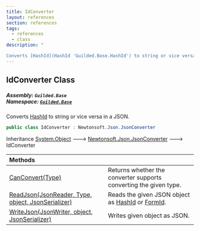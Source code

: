 ```yaml
---
title: IdConverter
layout: references
section: references
tags:
  - references
  - class
description: "

Converts [HashId](HashId 'Guilded.Base.HashId') to string or vice versa in a JSON."
---
```


## IdConverter Class
##### **Assembly:** `Guilded.Base`<br/>**Namespace:** [`Guilded.Base`](Guilded.Base 'Guilded.Base')

Converts [HashId](HashId 'Guilded.Base.HashId') to string or vice versa in a JSON.

```csharp
public class IdConverter : Newtonsoft.Json.JsonConverter
```

Inheritance [System.Object](https://docs.microsoft.com/en-us/dotnet/api/System.Object 'System.Object') &#129106; [Newtonsoft.Json.JsonConverter](https://docs.microsoft.com/en-us/dotnet/api/Newtonsoft.Json.JsonConverter 'Newtonsoft.Json.JsonConverter') &#129106; IdConverter

| Methods | |
| :--- | :--- |
| [CanConvert(Type)](IdConverter.CanConvert(Type) 'Guilded.Base.IdConverter.CanConvert(System.Type)') | Returns whether the converter supports converting the given type. |
| [ReadJson(JsonReader, Type, object, JsonSerializer)](IdConverter.ReadJson(JsonReader,Type,object,JsonSerializer) 'Guilded.Base.IdConverter.ReadJson(Newtonsoft.Json.JsonReader, System.Type, object, Newtonsoft.Json.JsonSerializer)') | Reads the given JSON object as [HashId](HashId 'Guilded.Base.HashId') or [FormId](FormId 'Guilded.Base.FormId'). |
| [WriteJson(JsonWriter, object, JsonSerializer)](IdConverter.WriteJson(JsonWriter,object,JsonSerializer) 'Guilded.Base.IdConverter.WriteJson(Newtonsoft.Json.JsonWriter, object, Newtonsoft.Json.JsonSerializer)') | Writes given object as JSON. |
